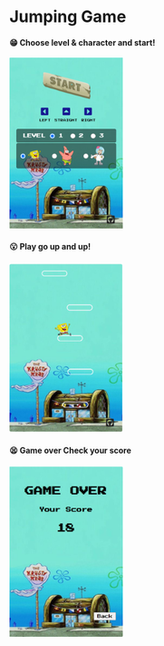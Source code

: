 # Jumping Game

#### 😁 Choose level & character and start!
<img src="screenshot1.png" width="200" height="300">

#### 😮 Play go up and up!
<img src="screenshot2.png" width="200" height="300">

#### 😫 Game over Check your score
<img src="screenshot3.png" width="200" height="300">
